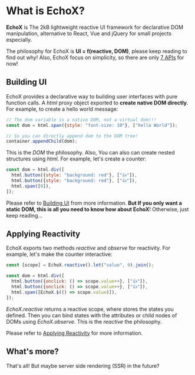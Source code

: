 # What is EchoX?

**EchoX** is The 2kB lightweight reactive UI framework for declarative DOM manipulation, alternative to React, Vue and jQuery for small projects especially.

The philosophy for EchoX is **UI = f(reactive, DOM)**, please keep reading to find out why! Also, EchoX focus on simplicity, so there are only [7 APIs](/introduction/api-index) for now!

## Building UI

EchoX provides a declarative way to building user interfaces with pure function calls. A _html_ proxy object exported to **create native DOM directly**. For example, to create a hello world message:

```js
// The dom variable is a native DOM, not a virtual dom!!!
const dom = html.span({style: "font-size: 10"}, ["hello World"]);

// So you can directly append dom to the DOM tree!
container.appendChild(dom);
```

This is the _DOM_ the philosophy. Also, You can also can create nested structures using _html_. For example, let's create a counter:

```js
const dom = html.div([
  html.button({style: "background: red"}, ["👍"]),
  html.button({style: "background: red"}, ["👍"]),
  html.span([0]),
]);
```

Please refer to [Building UI](/reference/building-ui) from more information. **But If you only want a static DOM, this is all you need to know how about EchoX**! Otherwise, just keep reading...

## Applying Reactivity

EchoX exports two methods _reactive_ and _observe_ for reactivity. For example, let's make the counter interactive:

```js
const [scope] = EchoX.reactive().let("value", 0).join();

const dom = html.div([
  html.button({onclick: () => scope.value++}, ["👍"]),
  html.button({onclick: () => scope.value++}, ["👍"]),
  html.span([EchoX.$(() => scope.value)]),
]);
```

_EchoX.reactive_ returns a reactive scope, where stores the states you defined. Then you can bind states with the attributes or child nodes of DOMs using _EchoX.observe_. This is the _reactive_ the philosophy.

Please refer to [Applying Reactivity](/reference/applying-reactivity) for more information.

## What's more?

That's all! But maybe server side rendering (SSR) in the future?
